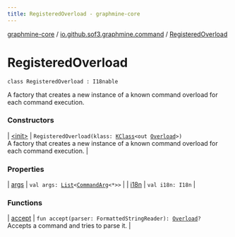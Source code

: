 ```yaml
---
title: RegisteredOverload - graphmine-core
---
```


[graphmine-core](../../index.html) / [io.github.sof3.graphmine.command](../index.html) / [RegisteredOverload](./index.html)

# RegisteredOverload

`class RegisteredOverload : I18nable`

A factory that creates a new instance of a known command overload for each command execution.

### Constructors

| [&lt;init&gt;](-init-.html) | `RegisteredOverload(klass: `[`KClass`](https://kotlinlang.org/api/latest/jvm/stdlib/kotlin.reflect/-k-class/index.html)`<out `[`Overload`](../-overload/index.html)`>)`<br>A factory that creates a new instance of a known command overload for each command execution. |

### Properties

| [args](args.html) | `val args: `[`List`](https://kotlinlang.org/api/latest/jvm/stdlib/kotlin.collections/-list/index.html)`<`[`CommandArg`](../../io.github.sof3.graphmine.command.args/-command-arg/index.html)`<*>>` |
| [i18n](i18n.html) | `val i18n: I18n` |

### Functions

| [accept](accept.html) | `fun accept(parser: FormattedStringReader): `[`Overload`](../-overload/index.html)`?`<br>Accepts a command and tries to parse it. |

